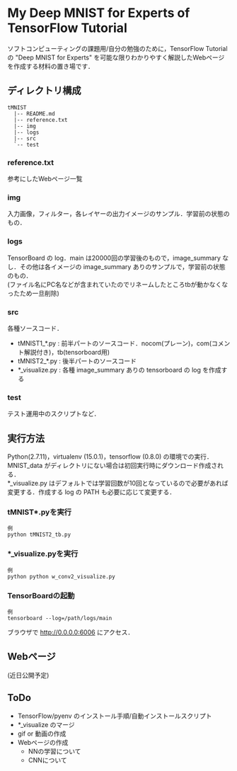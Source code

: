 # My Deep MNIST for Experts of TensorFlow Tutorial

ソフトコンピューティングの課題用/自分の勉強のために，TensorFlow Tutorial の "Deep MNIST for Experts" を可能な限りわかりやすく解説したWebページを作成する材料の置き場です．

## ディレクトリ構成

    tMNIST
      |-- README.md
      |-- reference.txt
      |-- img
      |-- logs
      |-- src
      `-- test

### reference.txt  
参考にしたWebページ一覧

### img
入力画像，フィルター，各レイヤーの出力イメージのサンプル．学習前の状態のもの．

### logs
TensorBoard の log．main は20000回の学習後のもので，image_summary なし．その他は各イメージの image_summary ありのサンプルで，学習前の状態のもの．  
(ファイル名にPC名などが含まれていたのでリネームしたところtbが動かなくなったため一旦削除)

### src
各種ソースコード．

* tMNIST1_*.py : 前半パートのソースコード．nocom(プレーン)，com(コメント解説付き)，tb(tensorboard用)
* tMNIST2_*.py : 後半パートのソースコード
* *_visualize.py : 各種 image_summary ありの tensorboard の log を作成する

### test
テスト運用中のスクリプトなど．

## 実行方法

Python(2.7.11)，virtualenv (15.0.1)，tensorflow (0.8.0) の環境での実行．MNIST_data がディレクトリにない場合は初回実行時にダウンロード作成される．  
*_visualize.py はデフォルトでは学習回数が10回となっているので必要があれば変更する．作成する log の PATH も必要に応じて変更する．

### tMNIST*.pyを実行  

    例
    python tMNIST2_tb.py

### *_visualize.pyを実行

    例
    python python w_conv2_visualize.py

### TensorBoardの起動
    
    例
    tensorboard --log=/path/logs/main

ブラウザで http://0.0.0.0:6006 にアクセス．

## Webページ
(近日公開予定)

## ToDo
* TensorFlow/pyenv のインストール手順/自動インストールスクリプト
* *_visualize のマージ
* gif or 動画の作成
* Webページの作成
    * NNの学習について
    * CNNについて

